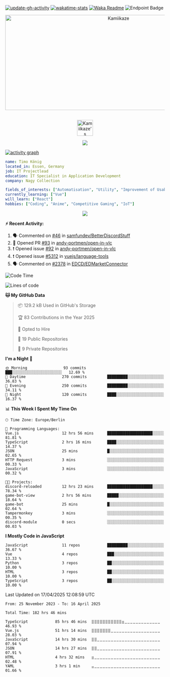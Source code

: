 [![update-gh-activity](https://github.com/Kamiikaze/Kamiikaze/actions/workflows/update-gh-activity.yml/badge.svg)](https://github.com/Kamiikaze/Kamiikaze/actions/workflows/update-gh-activity.yml)
[![wakatime-stats](https://github.com/Kamiikaze/Kamiikaze/actions/workflows/update-timestats.yml/badge.svg)](https://github.com/Kamiikaze/Kamiikaze/actions/workflows/update-timestats.yml)
[![Waka Readme](https://github.com/Kamiikaze/Kamiikaze/actions/workflows/waka-simple.yml/badge.svg)](https://github.com/Kamiikaze/Kamiikaze/actions/workflows/waka-simple.yml)
![Endpoint Badge](https://img.shields.io/endpoint?url=https%3A%2F%2Fhits.dwyl.com%2FKamiikaze%2FKamiikaze.json&label=Views)

<!--p align="center">
<img alt="loficity" width="600px" src="https://github.com/HyunCafe/HyunCafe/raw/main/assests/loficity.gif"</img>
</p-->

<p align="center">
  <img src="https://socialify.git.ci/Kamiikaze/Kamiikaze/image?font=Source%20Code%20Pro&forks=0&issues=0&language=1&name=1&owner=1&pattern=Plus&pulls=0&stargazers=0&theme=Dark" alt="Kamiikaze" width="700" height="300" />
</p>

<p align="center">
<br/>
<a href="https://open.spotify.com/user/timo1322">
  <img alt="Kamiikaze's Spotify" width="50px" src="https://user-images.githubusercontent.com/43545812/144035120-1ad5169b-91c7-4078-bef9-6a82c733f373.png" />
</a>
<br>
</p>

<p align="center">
  <img alig src="https://github-profile-trophy.vercel.app/?username=Kamiikaze&theme=onedark&column=-1" />
</p>

[![activity graph](https://github-readme-activity-graph.vercel.app/graph?username=Kamiikaze&theme=github-dark-dimmed&custom_title=Kamiikaze%20Activity%20Graph&hide_border=true)](https://github.com/ashutosh00710/github-readme-activity-graph)

```yaml
name: Timo König
located_in: Essen, Germany
job: IT Projectlead
education: IT Specialist in Application Development
company: Nagy Collection

fields_of_interests: ["Automatisation", "Utility", "Improvement of Usability", "Localization"]
currently_learning: ["Vue"]
will_learn: ["React"]
hobbies: ["Coding", "Anime", "Competitive Gaming", "IoT"]
```

<!--p align="center">
  <img src="https://spotify-github-profile.vercel.app/api/view?uid=11147618695&cover_image=true&theme=novatorem&show_offline=true&background_color=121212&interchange=false&bar_color=53b14f&bar_color_cover=false">
</p-->

<p align="center">
  <img src="https://spotify-recently-played-readme.vercel.app/api?user=timo1322&count=5">
</p>


**:zap: Recent Activity:**

<!--START_SECTION:activity-->
1. 🗣 Commented on [#46](https://github.com/samfundev/BetterDiscordStuff/issues/46#issuecomment-2799933728) in [samfundev/BetterDiscordStuff](https://github.com/samfundev/BetterDiscordStuff)
2. 💪 Opened PR [#93](https://github.com/andy-portmen/open-in-vlc/pull/93) in [andy-portmen/open-in-vlc](https://github.com/andy-portmen/open-in-vlc)
3. ❗ Opened issue [#92](https://github.com/andy-portmen/open-in-vlc/issues/92) in [andy-portmen/open-in-vlc](https://github.com/andy-portmen/open-in-vlc)
4. ❗ Opened issue [#5312](https://github.com/vuejs/language-tools/issues/5312) in [vuejs/language-tools](https://github.com/vuejs/language-tools)
5. 🗣 Commented on [#2378](https://github.com/EDCD/EDMarketConnector/issues/2378#issuecomment-2692493439) in [EDCD/EDMarketConnector](https://github.com/EDCD/EDMarketConnector)
<!--END_SECTION:activity-->

<!--START_SECTION:waka-->
![Code Time](http://img.shields.io/badge/Code%20Time-182%20hrs%2046%20mins-blue)

![Lines of code](https://img.shields.io/badge/From%20Hello%20World%20I%27ve%20Written-1.8%20million%20lines%20of%20code-blue)

**🐱 My GitHub Data** 

> 📦 129.2 kB Used in GitHub's Storage 
 > 
> 🏆 83 Contributions in the Year 2025
 > 
> 💼 Opted to Hire
 > 
> 📜 19 Public Repositories 
 > 
> 🔑 9 Private Repositories 
 > 
**I'm a Night 🦉** 

```text
🌞 Morning                93 commits          ███░░░░░░░░░░░░░░░░░░░░░░   12.69 % 
🌆 Daytime                270 commits         █████████░░░░░░░░░░░░░░░░   36.83 % 
🌃 Evening                250 commits         █████████░░░░░░░░░░░░░░░░   34.11 % 
🌙 Night                  120 commits         ████░░░░░░░░░░░░░░░░░░░░░   16.37 % 
```


📊 **This Week I Spent My Time On** 

```text
🕑︎ Time Zone: Europe/Berlin

💬 Programming Languages: 
Vue.js                   12 hrs 56 mins      ████████████████████░░░░░   81.81 % 
TypeScript               2 hrs 16 mins       ████░░░░░░░░░░░░░░░░░░░░░   14.37 % 
JSON                     25 mins             █░░░░░░░░░░░░░░░░░░░░░░░░   02.65 % 
HTTP Request             3 mins              ░░░░░░░░░░░░░░░░░░░░░░░░░   00.33 % 
JavaScript               3 mins              ░░░░░░░░░░░░░░░░░░░░░░░░░   00.32 % 

🐱‍💻 Projects: 
discord-reloaded         12 hrs 23 mins      ████████████████████░░░░░   78.34 % 
game-bot-view            2 hrs 56 mins       █████░░░░░░░░░░░░░░░░░░░░   18.64 % 
game-bot                 25 mins             █░░░░░░░░░░░░░░░░░░░░░░░░   02.64 % 
Tampermonkey             3 mins              ░░░░░░░░░░░░░░░░░░░░░░░░░   00.35 % 
discord-module           0 secs              ░░░░░░░░░░░░░░░░░░░░░░░░░   00.03 % 
```

**I Mostly Code in JavaScript** 

```text
JavaScript               11 repos            █████████░░░░░░░░░░░░░░░░   36.67 % 
Vue                      4 repos             ███░░░░░░░░░░░░░░░░░░░░░░   13.33 % 
Python                   3 repos             ██░░░░░░░░░░░░░░░░░░░░░░░   10.00 % 
HTML                     3 repos             ██░░░░░░░░░░░░░░░░░░░░░░░   10.00 % 
TypeScript               3 repos             ██░░░░░░░░░░░░░░░░░░░░░░░   10.00 % 
```




 Last Updated on 17/04/2025 12:08:59 UTC
<!--END_SECTION:waka-->

<!--START_SECTION:waka-simple-->

```text
From: 25 November 2023 - To: 16 April 2025

Total Time: 182 hrs 46 mins

TypeScript            85 hrs 46 mins  ⣿⣿⣿⣿⣿⣿⣿⣿⣿⣿⣿⣶⣀⣀⣀⣀⣀⣀⣀⣀⣀⣀⣀⣀⣀   46.93 %
Vue.js                51 hrs 14 mins  ⣿⣿⣿⣿⣿⣿⣿⣀⣀⣀⣀⣀⣀⣀⣀⣀⣀⣀⣀⣀⣀⣀⣀⣀⣀   28.03 %
JavaScript            14 hrs 30 mins  ⣿⣿⣀⣀⣀⣀⣀⣀⣀⣀⣀⣀⣀⣀⣀⣀⣀⣀⣀⣀⣀⣀⣀⣀⣀   07.94 %
JSON                  14 hrs 27 mins  ⣿⣿⣀⣀⣀⣀⣀⣀⣀⣀⣀⣀⣀⣀⣀⣀⣀⣀⣀⣀⣀⣀⣀⣀⣀   07.91 %
HTML                  4 hrs 32 mins   ⣶⣀⣀⣀⣀⣀⣀⣀⣀⣀⣀⣀⣀⣀⣀⣀⣀⣀⣀⣀⣀⣀⣀⣀⣀   02.48 %
YAML                  3 hrs 1 min     ⣤⣀⣀⣀⣀⣀⣀⣀⣀⣀⣀⣀⣀⣀⣀⣀⣀⣀⣀⣀⣀⣀⣀⣀⣀   01.66 %
```

<!--END_SECTION:waka-simple-->
